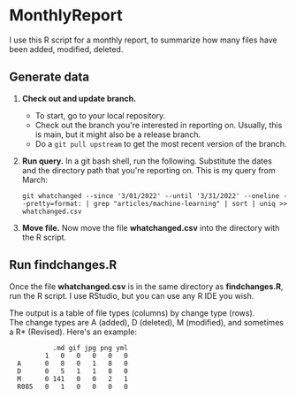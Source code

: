 # MonthlyReport

I use this R script for a monthly report, to summarize how many files have been added, modified, deleted.

## Generate data

1. **Check out and update branch.** 
    * To start, go to your local repository. 
    * Check out the branch you're interested in reporting on.  Usually, this is main, but it might also be a release branch. 
    * Do a `git pull upstream` to get the most recent version of the branch.

1. **Run query.** In a git bash shell, run the following.  Substitute the dates and the directory path that you're reporting on.  This is my query from March:

    ```
    git whatchanged --since '3/01/2022' --until '3/31/2022' --oneline --pretty=format: | grep "articles/machine-learning" | sort | uniq >> whatchanged.csv 
    ```

1. **Move file.** Now move the file **whatchanged.csv** into the directory with the R script.  

## Run findchanges.R

Once the file **whatchanged.csv** is in the same directory as **findchanges.R**, run the R script.  I use RStudio, but you can use any R IDE you wish.

The output is a table of file types (columns) by change type (rows).  
The change types are A (added), D (deleted), M (modified), and sometimes a R* (Revised).  Here's an example:

```
           .md gif jpg png yml
         1   0   0   0   0   0
  A      0   8   0   1   8   0
  D      0   5   1   1   8   0
  M      0 141   0   0   2   1
  R085   0   1   0   0   0   0
  ```
